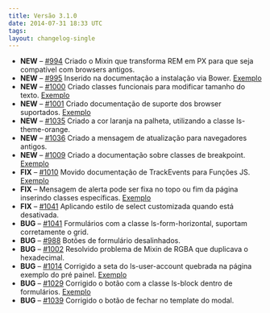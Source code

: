 ```yaml
---
title: Versão 3.1.0
date: 2014-07-31 18:33 UTC
tags:
layout: changelog-single
---
```

<ul class="ls-no-list-style ls-no-margin-left">
  <li>
    <strong class="ls-tag-success">NEW</strong>
    &ndash; <a href="https://github.com/locaweb/locawebstyle/pull/994" target="blank" class="commit-url">#994</a>  Criado o Mixin que transforma REM em PX para que seja compatível com browsers antigos.
  </li>
  <li>
    <strong class="ls-tag-success">NEW</strong>
    &ndash; <a href="https://github.com/locaweb/locawebstyle/pull/995" target="blank" class="commit-url">#995</a>  Inserido na documentação a instalação via Bower. <a href="http://locaweb.github.io/locawebstyle/documentacao/introducao/" class="ls-btn ls-btn-xs">Exemplo</a>
  </li>
  <li>
    <strong class="ls-tag-success">NEW</strong>
    &ndash; <a href="https://github.com/locaweb/locawebstyle/pull/1000" target="blank" class="commit-url">#1000</a>  Criado classes funcionais para modificar tamanho do texto. <a href="http://locaweb.github.io/locawebstyle/documentacao/css/classes-funcionais/" class="ls-btn ls-btn-xs">Exemplo</a>
  </li>
  <li>
    <strong class="ls-tag-success">NEW</strong>
    &ndash; <a href="https://github.com/locaweb/locawebstyle/pull/1001" target="blank" class="commit-url">#1001</a>  Criado documentação de suporte dos browser suportados. <a href="http://locaweb.github.io/locawebstyle/documentacao/introducao/suporte-browsers/" class="ls-btn ls-btn-xs">Exemplo</a>
  </li>
  <li>
    <strong class="ls-tag-success">NEW</strong>
    &ndash; <a href="https://github.com/locaweb/locawebstyle/pull/1035" target="blank" class="commit-url">#1035</a> Criado a cor laranja na palheta, utilizando a classe ls-theme-orange.
  </li>
   <li>
    <strong class="ls-tag-success">NEW</strong>
    &ndash; <a href="https://github.com/locaweb/locawebstyle/pull/1036" target="blank" class="commit-url">#1036</a> Criado a mensagem de atualização para navegadores antigos.
  </li>
  <li>
    <strong class="ls-tag-success">NEW</strong>
    &ndash; <a href="https://github.com/locaweb/locawebstyle/issues/1009" target="blank" class="commit-url">#1009</a> Criado a documentação sobre classes de breakpoint. <a href="http://locaweb.github.io/locawebstyle/documentacao/css/classes-de-breakpoints/" class="ls-btn ls-btn-xs">Exemplo</a>
  </li>
  <li>
    <strong class="ls-tag-info">FIX</strong>
    &ndash; <a href="https://github.com/locaweb/locawebstyle/pull/1010" target="blank" class="commit-url">#1010</a> Movido documentação de TrackEvents para Funções JS. <a href="http://locaweb.github.io/locawebstyle/documentacao/funcoes-js/rastreando-eventos/" class="ls-btn ls-btn-xs">Exemplo</a>
  </li>
  <li>
    <strong class="ls-tag-info">FIX</strong>
    &ndash; Mensagem de alerta pode ser fixa no topo ou fim da página inserindo classes específicas. <a href="http://locaweb.github.io/locawebstyle/documentacao/componentes/alertas/" class="ls-btn ls-btn-xs">Exemplo</a>
  </li>
  <li>
    <strong class="ls-tag-info">FIX</strong>
    &ndash; <a href="https://github.com/deividmarques/locawebstyle/commit/b41438f0c08ccaf256631769a052c13d99fc0930" target="blank" class="commit-url">#1041</a> Aplicando estilo de select customizada quando está desativada.
  </li>
  <li>
    <strong class="ls-tag-danger">BUG</strong>
    &ndash; <a href="https://github.com/deividmarques/locawebstyle/commit/7076c4b1aaee1355182dbd52a195d0a4e482a289" target="blank" class="commit-url">#1041</a> Formulários com a classe ls-form-horizontal, suportam corretamente o grid.
  </li>
  <li>
    <strong class="ls-tag-danger">BUG</strong>
    &ndash; <a href="https://github.com/locaweb/locawebstyle/pull/988" target="blank" class="commit-url">#988</a>  Botões de formulário desalinhados.
  </li>
  <li>
    <strong class="ls-tag-danger">BUG</strong>
    &ndash;  <a href="https://github.com/locaweb/locawebstyle/pull/1002" target="blank" class="commit-url">#1002</a>  Resolvido problema de Mixin de RGBA que duplicava o hexadecimal.
  </li>
  <li>
    <strong class="ls-tag-danger">BUG</strong>
    &ndash; <a href="https://github.com/locaweb/locawebstyle/pull/1014" target="blank" class="commit-url">#1014</a>  Corrigido a seta do ls-user-account quebrada na página exemplo do pré painel.  <a href="http://locaweb.github.io/locawebstyle/documentacao/exemplos/painel1/pre-painel/" class="ls-btn ls-btn-xs">Exemplo</a>
  </li>
  <li>
    <strong class="ls-tag-danger">BUG</strong>
    &ndash; <a href="https://github.com/locaweb/locawebstyle/pull/1029" target="blank" class="commit-url">#1029</a>  Corrigido o botão com a classe ls-block dentro de formulários. <a href="http://locaweb.github.io/locawebstyle/documentacao/formularios/" class="ls-btn ls-btn-xs">Exemplo</a>
  </li>
  <li>
    <strong class="ls-tag-danger">BUG</strong>
    &ndash;  <a href="https://github.com/locaweb/locawebstyle/pull/1039" target="blank" class="commit-url">#1039</a> Corrigido o botão de fechar no template do modal.
  </li>

</ul>
